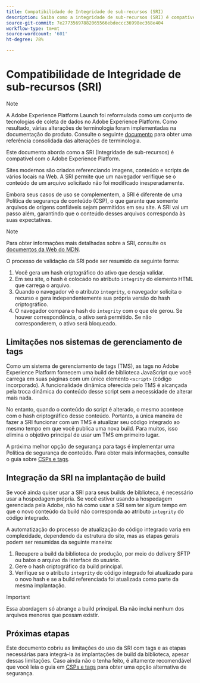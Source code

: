 ```yaml
---
title: Compatibilidade de Integridade de sub-recursos (SRI)
description: Saiba como a integridade de sub-recursos (SRI) é compatível com o Adobe Experience Platform.
source-git-commit: 7e27735697882065566ebdeccc36998ec368e404
workflow-type: tm+mt
source-wordcount: '601'
ht-degree: 78%

---
```


# Compatibilidade de Integridade de sub-recursos (SRI)

>[!NOTE]
>
>A Adobe Experience Platform Launch foi reformulada como um conjunto de tecnologias de coleta de dados no Adobe Experience Platform. Como resultado, várias alterações de terminologia foram implementadas na documentação do produto. Consulte o seguinte [documento](../../term-updates.md) para obter uma referência consolidada das alterações de terminologia.

Este documento aborda como a SRI (Integridade de sub-recursos) é compatível com o Adobe Experience Platform.

Sites modernos são criados referenciando imagens, conteúdo e scripts de vários locais na Web. A SRI permite que um navegador verifique se o conteúdo de um arquivo solicitado não foi modificado inesperadamente.

Embora seus casos de uso se complementem, a SRI é diferente de uma Política de segurança de conteúdo (CSP), o que garante que somente arquivos de origens confiáveis sejam permitidos em seu site. A SRI vai um passo além, garantindo que o conteúdo desses arquivos corresponda às suas expectativas.

>[!NOTE]
>
>Para obter informações mais detalhadas sobre a SRI, consulte os [documentos da Web do MDN](https://developer.mozilla.org/pt-BR/docs/Web/Security/Subresource_Integrity).

O processo de validação da SRI pode ser resumido da seguinte forma:

1. Você gera um hash criptográfico do ativo que deseja validar.
1. Em seu site, o hash é colocado no atributo `integrity` do elemento HTML que carrega o arquivo.
1. Quando o navegador vê o atributo `integrity`, o navegador solicita o recurso e gera independentemente sua própria versão do hash criptográfico.
1. O navegador compara o hash do `integrity` com o que ele gerou. Se houver correspondência, o ativo será permitido. Se não corresponderem, o ativo será bloqueado.

## Limitações nos sistemas de gerenciamento de tags

Como um sistema de gerenciamento de tags (TMS), as tags no Adobe Experience Platform fornecem uma build de biblioteca JavaScript que você carrega em suas páginas com um único elemento `<script>` (código incorporado). A funcionalidade dinâmica oferecida pelo TMS é alcançada pela troca dinâmica do conteúdo desse script sem a necessidade de alterar mais nada.

No entanto, quando o conteúdo do script é alterado, o mesmo acontece com o hash criptográfico desse conteúdo. Portanto, a única maneira de fazer a SRI funcionar com um TMS é atualizar seu código integrado ao mesmo tempo em que você publica uma nova build. Para muitos, isso elimina o objetivo principal de usar um TMS em primeiro lugar.

A próxima melhor opção de segurança para tags é implementar uma Política de segurança de conteúdo. Para obter mais informações, consulte o guia sobre [CSPs e tags](./content-security-policy.md).

## Integração da SRI na implantação de build

Se você ainda quiser usar a SRI para seus builds de biblioteca, é necessário usar a hospedagem própria. Se você estiver usando a hospedagem gerenciada pela Adobe, não há como usar a SRI sem ter algum tempo em que o novo conteúdo da build não corresponda ao atributo `integrity` do código integrado.

A automatização do processo de atualização do código integrado varia em complexidade, dependendo da estrutura do site, mas as etapas gerais podem ser resumidas da seguinte maneira:

1. Recupere a build da biblioteca de produção, por meio do delivery SFTP ou baixe o arquivo da interface do usuário.
1. Gere o hash criptográfico da build principal.
1. Verifique se o atributo `integrity` do código integrado foi atualizado para o novo hash e se a build referenciada foi atualizada como parte da mesma implantação.

>[!IMPORTANT]
>
>Essa abordagem só abrange a build principal. Ela não inclui nenhum dos arquivos menores que possam existir.

## Próximas etapas

Este documento cobriu as limitações do uso da SRI com tags e as etapas necessárias para integrá-la às implantações de build da biblioteca, apesar dessas limitações. Caso ainda não o tenha feito, é altamente recomendável que você leia o guia em [CSPs e tags](./content-security-policy.md) para obter uma opção alternativa de segurança.
